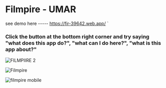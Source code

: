 # Filmpire - UMAR

see demo here ----- https://fir-39642.web.app/
    `
### Click the button at the bottom right corner and try saying  "what does this app do?", "what can I do here?", "what is this app about?"


![FILMPIIRE 2](https://user-images.githubusercontent.com/90206214/186512802-3fc93a27-0e63-4113-b132-a9023fd90fd4.PNG)

![Filmpire](https://user-images.githubusercontent.com/90206214/186512871-39bb060d-3191-4853-a8e3-44f6aa458b90.PNG)
 
![filmpire mobile](https://user-images.githubusercontent.com/90206214/186535614-fd5a9a30-af4c-4d3a-b3fd-c940f1ffcf08.PNG)
